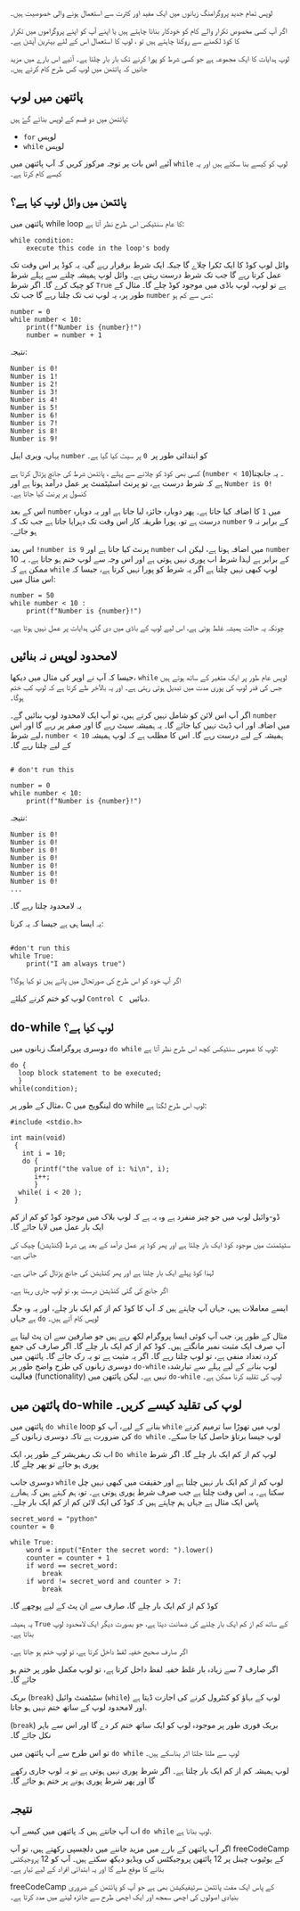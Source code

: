 لوپس تمام جدید پروگرامنگ زبانوں میں ایک مفید اور کثرت سے استعمال ہونے والی خصوصیت ہیں۔

اگر آپ کسی مخصوص تکرار والے کام کو خودکار بنانا چاہتے ہیں یا اپنے آپ کو اپنے پروگراموں میں تکرار کا کوڈ لکھنے سے روکنا چاہتے ہیں تو ، لوپ کا استعمال اس کے لئے بہترین آپشن ہے۔

لوپ ہدایات کا ایک مجموعہ ہے جو کسی شرط کو پورا کرنے تک بار بار چلتا ہے۔ آئیے اس بارے میں مزید جانیں کہ پائتھن میں لوپ کس طرح کام کرتے ہیں۔

## پائتھن میں لوپ
پائتھن میں دو قسم کے لوپس بنائے گۓ ہیں:


- `for` لوپس
- `while` لوپس

آئیے اس بات پر توجہ مرکوز کریں کہ آپ پائتھن میں `while` لوپ کو کیسے بنا سکتے ہیں اور یہ کیسے کام کرتا ہے۔

## پائتھن میں وائل لوپ کیا ہے؟


پائتھن میں while loop کا عام سنٹیکس اس طرح نظر آتا ہے:

```{python}
while condition:
    execute this code in the loop's body
```

وائل لوپ کوڈ کا ایک ٹکرا چلاے گا جبکہ ایک شرط برقرار رہے گی. یہ کوڈ پر اس وقت تک عمل کرتا رہے گا جب تک شرط درست رہتی ہے۔
وائل لوپ ہمیشہ چلنے سے پہلے شرط کو چیک کرے گا۔
اگر شرط `True` ہے تو لوپ، لوپ باڈی میں موجود کوڈ چلے گا۔
مثال کے طور پر، یہ لوپ تب تک چلتا رہے گا جب تک  `number` دس سے کم ہو:

```{python}
number = 0
while number < 10:
    print(f"Number is {number}!")
    number = number + 1
```

نتیجہ:

```{python}
Number is 0!
Number is 1!
Number is 2!
Number is 3!
Number is 4!
Number is 5!
Number is 6!
Number is 7!
Number is 8!
Number is 9!
```


یہاں، ویری ایبل `number` کو ابتدائی طور پر` 0` پر سیٹ کیا گیا ہے۔

کسی بھی کوڈ کو چلانے سے پہلے ، پائتھن شرط کی جانچ پڑتال کرتا ہے (`number < 10`)۔ یہ جانچتا ہے کہ شرط درست ہے، تو پرنٹ اسٹیٹمنٹ پر عمل درآمد ہوتا ہے اور  `Number is 0!` کنسول پر پرنٹ کیا جاتا ہے۔

اس کے بعد `number` میں `1` کا اضافہ کیا جاتا ہے۔ پھر دوبارہ جائزہ لیا جاتا ہے اور یہ دوبارہ درست ہے تو، پورا طریقہ کار اس وقت تک دہرایا جاتا ہے جب تک کہ  `number` `9`  کے برابر نہ ہو جائے۔

اس بعد `!number is 9` پرنٹ کیا جاتا ہے اور `number` میں اضافہ ہوتا ہے، لیکن اب `number` 10 کے برابر ہے لہذا شرط اب پوری نہیں ہوتی ہے اور اس وجہ سے لوپ ختم ہو جاتا ہے۔
یہ ممکن ہے کہ `while` لوپ کبھی نہیں چلتا ہے اگر یہ شرط کو پورا نہیں کرتا ہے، جیسا کہ اس مثال میں:

```{python}
number = 50
while number < 10 :
    print(f"Number is {number}!")
```


چونکہ یہ حالت ہمیشہ غلط ہوتی ہے، اس لیے لوپ کے باڈی میں دی گئی ہدایات پر عمل نہیں ہوتا ہے۔

## لامحدود لوپس نہ بنائیں
جیسا کہ آپ نے اوپر کی مثال میں دیکھا، `while` لوپس عام طور پر ایک متغیر کے ساتھ ہوتے ہیں جس کی قدر لوپ کی پوری مدت میں تبدیل ہوتی رہتی ہے۔ اور یہ بالآخر طے کرتا ہے کہ لوپ کب ختم ہوگا۔

اگر آپ اس لائن کو شامل نہیں کرتے ہیں، تو آپ ایک لامحدود لوپ بنائیں گے۔
`number` میں اضافہ اور اپ ڈیٹ نہیں کیا جائے گا۔ یہ ہمیشہ سیٹ رہے گا اور صفر پر رہے گا اور اس لیے شرط،  `number < 10` ہمیشہ کے لیے درست رہے گا۔ اس کا مطلب ہے کہ لوپ ہمیشہ کے لیے چلتا رہے گا۔

```{python}

# don't run this

number = 0
while number < 10:
    print(f"Number is {number}!")
```

نتیجہ: 
```{python}
Number is 0!
Number is 0!
Number is 0!
Number is 0!
Number is 0!
Number is 0!
Number is 0!
...
```

یہ لامحدود چلتا رہے گا۔

یہ ایسا ہی ہے جیسا کہ یہ کرنا:
```{python}

#don't run this
while True:
    print("I am always true")
```

اگر آپ خود کو اس طرح کی صورتحال میں پاتے ہیں تو کیا ہوگا؟

لوپ کو ختم کرنے کیلئے  `Control C ` دبائیں.

## do-while لوپ کیا ہے؟

دوسری پروگرامنگ زبانوں میں `do while` لوپ کا عمومی سنٹیکس کچھ اس طرح نظر آتا ہے:
```{python}
do {
  loop block statement to be executed;
  }
while(condition);
```


مثال کے طور پر، C لینگویج میں do while لوپ اس طرح لگتا ہے:
```{c}
#include <stdio.h>
 
int main(void)
 {
   int i = 10;
   do {
      printf("the value of i: %i\n", i);
      i++;
      }
  while( i < 20 );
 }
```
ڈو-وائیل لوپ میں جو چیز منفرد ہے وہ یہ ہے کہ لوپ بلاک میں موجود کوڈ کو کم از کم ایک بار عمل میں لایا جائے گا۔

سٹیٹمنٹ میں موجود کوڈ ایک بار چلتا ہے اور پھر کوڈ پر عمل درآمد کے بعد ہی  شرط (کنڈیشن) چیک کی جاتی ہے۔

لہذا کوڈ پہلے ایک بار چلتا ہے اور پھر کنڈیشن کی جانچ پڑتال کی جاتی ہے۔

اگر جانچ کی گئی کنڈیشن درست ہو، تو لوپ جاری رہتا ہے۔

ایسے معاملات ہیں، جہاں آپ چاہتے ہیں کہ آپ کا کوڈ کم از کم ایک بار چلے، اور یہ وہ جگہ ہے جہاں `do` لوپس کام آتے ہیں۔

مثال کے طور پر، جب آپ کوئی ایسا پروگرام لکھ رہے ہیں جو صارفین سے ان پٹ لیتا ہے  آپ صرف ایک مثبت نمبر مانگتے ہیں۔ کوڈ کم از کم ایک بار چلے گا۔ اگر صارف کی جمع کردہ تعداد منفی ہے، تو لوپ چلتا رہے گا۔ اگر یہ مثبت ہے تو یہ رک جائے گا۔
پائتھن میں دوسری زبانوں کی طرح واضح طور پر `do-while` لوپ بنانے کے لیے پہلے سے تیارشدہ فعالیت (functionality) نہیں ہے۔ لیکن پائتھن میں `do-while` لوپ کی تقلید کرنا ممکن ہے۔

## پائتھن میں do-while لوپ کی تقلید کیسے کریں۔

 پائتھن میں `do while` loop بنانے کے لیے، آپ کو `while` لوپ میں تھوڑا سا ترمیم کرنے کی ضرورت ہے تاکہ دوسری زبانوں کے `do while` لوپ جیسا برتاؤ حاصل کیا جا سکے۔

اب تک ریفریشر کے طور پر، ایک `Do while` لوپ کم از کم ایک بار چلے گا۔ اگر شرط پوری ہو جائے تو پھر چلے گا۔

دوسری جانب `while` لوپ کم از کم ایک بار نہیں چلتا ہے اور حقیقت میں کبھی نہیں چل سکتا ہے۔ یہ اس وقت چلتا ہے جب صرف شرط پوری ہوتی ہے۔
تو، ہم کہتے ہیں کہ ہمارے پاس ایک مثال ہے جہاں ہم چاہتے ہیں کہ کوڈ کی ایک لائن کم از کم ایک بار چلے۔
```{python}
secret_word = "python"
counter = 0

while True:
    word = input("Enter the secret word: ").lower()
    counter = counter + 1
    if word == secret_word:
        break
    if word != secret_word and counter > 7: 
        break
```

کوڈ کم از کم ایک بار چلے گا، صارف سے ان پٹ کے لیے پوچھے گا۔

یہ ہمیشہ `True` کے ساتھ کم از کم ایک بار چلنے کی ضمانت دیتا ہے، جو بصورت دیگر ایک لامحدود لوپ بناتا ہے۔

اگر صارف صحیح خفیہ لفظ داخل کرتا ہے، تو لوپ ختم ہو جاتا ہے۔

اگر صارف 7 سے زیادہ بار غلط خفیہ لفظ داخل کرتا ہے، تو لوپ مکمل طور پر ختم ہو جائے گا۔
 
بریک (`break`) سٹیٹمنٹ وائیل (`while`) لوپ کے بہاؤ کو کنٹرول کرنے کی اجازت ڈیتا ہے اور لامحدود لوپ کے ساتھ ختم نہیں ہو جاتا.

(`break`)  بریک فوری طور پر موجودہ لوپ کو ایک ساتھ ختم کر دے گا اور اس سے باہر نکل جائے گا۔

تو اس طرح سے آپ پائتھن میں `do while` لوپ سے ملتا جلتا اثر بناسکے ہیں۔

لوپ ہمیشہ کم از کم ایک بار چلتا ہے۔ اگر شرط پوری نہیں ہوتی ہے تو یہ لوپ جاری رکھے گا اور پھر شرط پوری ہونے پر ختم ہو جائے گا۔

## نتیجہ

اب آپ جانتے ہیں کہ پائتھن میں کیسے آپ `do while` لوپ بنانا ہے.

اگر آپ پائتھن کے بارے میں مزید جاننے میں دلچسپی رکھتے ہیں، تو آپ freeCodeCamp کے یوٹیوب چینل پر 12 پائتھن پروجیکٹس کی ویڈیو دیکھ سکتے ہیں۔ آپ کو 12 پروجیکٹس بنانے کا موقع ملے گا اور یہ ابتدائی افراد کے لیے تیار ہے۔

freeCodeCamp کے پاس ایک مفت پائتھن سرٹیفیکیشن بھی ہے جو آپ کو پائتھن کے ضروری بنیادی اصولوں کی اچھی سمجھ اور ایک اچھی طرح سے جائزہ لینے میں مدد کرتا ہے۔